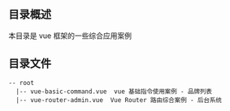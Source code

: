 ## 目录概述

本目录是 vue 框架的一些综合应用案例

## 目录文件

```
-- root
  |-- vue-basic-command.vue  vue 基础指令使用案例 - 品牌列表
  |-- vue-router-admin.vue  Vue Router 路由综合案例 - 后台系统
```

